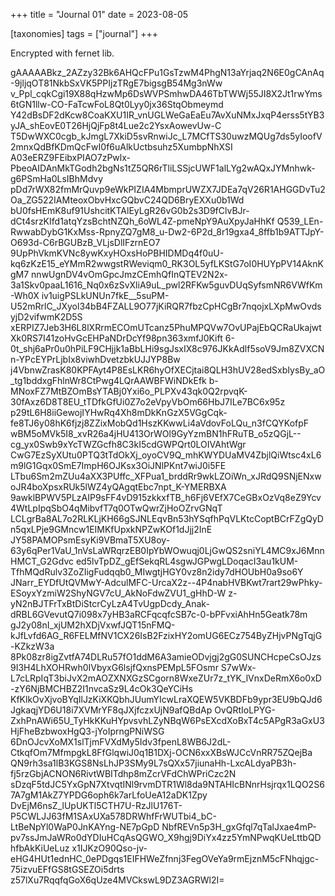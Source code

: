 +++
title = "Journal 01"
date = 2023-08-05

[taxonomies]
tags = ["journal"]
+++

Encrypted with fernet lib.


gAAAAABkz_2AZzy32Bk6AHQcFPu1GsTzwM4PhgN13aYrjaq2N6E0gCAnAq-9jljqOT81NkbSxVK5PPIjzTRgE7bigsgB54Mg3nWw
v_Ppl_cqkCgi19X88qHzwMp6DsWVPSmhwDA46TbTWWj55JI8X2Jt1rwYms6tGN1llw-CO-FaTcwFoL8Qt0Lyy0jx36StqObmeymd
Y42dBsDF2dKcw8CoaKXU1IR_vnUGLWeGaEaEu7AvXuNMxJxqP4erss5tYB3yJA_shEovE0T26HjQjFp8t4Lue2c2YsxAowevUw-C
T5DwWXC0cgb_kJmgL7XkiD5svRnwiJc_L7MCfTS30uwzMQUg7ds5yIoofV2mnxQdBfKDmQcFwI0f6uAlkUctbsuhz5XumbpNhXSI
A03eERZ9FEibxPIAO7zPwlx-PbeoAIDAnMkTGodh2bgNs1tZ5QR6rTliLSSjcUWF1alLYg2wAQxJYMnhwk-g6PSmHa0LsIBhMdvy
pDd7rWX82fmMrQuvp9eWkPIZIA4MbmprUWZX7JDEa7qV26R1AHGGDvTu2Oa_ZG522IAMteoxObvHxcGQbvC24QD6BryEXXu0b1Wd
bU0fsHEmK8uf91UshcitKTAlEyLgR26vG0b2s3D9fClvBJr-dCt4srzKIfd1atqYzsBchtNZQh_6oWL4Z-pmeNpY9AuXpyJaHhKf
Q539_LEn-RwwabDybG1KxMss-RpnyZQ7gM8_u-Dw2-6P2d_8r19gxa4_8ffb1b9ATTJpY-O693d-C6rBGUBzB_VLjsDlIFzrnEO7
9UpPhVkmKVNc8ywKxyHOxsHoPBHIDMDq4f0uU-kq6zKzE15_eYMmR2wwgstRWeviqm0_RK3OL5yfLKStG7oI0HUYpPV14AknKgM7
nnwUgnDV4vOmGpcJmzCEmhQfInQTEV2N2x-3a1Skv0paaL1616_Nq0x6zSvXliA9uL_pwl2RFKw5guvDUqSyfsmNR6VWfKm-Wh0X
iv1uigPSLkUNUn7fkE__5suPM-U52mRrlC_JXyol34bB4FZALL9O77jKiRQR7fbzCpHCgBr7nqojxLXpMwOvdsyjD2vifwmK2D5S
xERPIZ7Jeb3H6L8lXRrmECOmUTcanz5PhuMPQVw7OvUPajEbQCRaUkajwtXk0RS7I41zoHvGcEHPaNDrDcYf98pn363xmfJ0Kift
6-0t_shj6aPr0u0hPiLF9CHjjk1aBbLHi9sgJsxIX8c976JKkAdlf5soV9Jm8ZVXCNn-YPcEYPrLjbIx8viwhDvetzbkUJJYP8Bw
j4VbnwZrasK80KPFAyt4P8EsLKR6hyOfXECjtai8QLH3hUV28edSxbIysBy_aO_tg1bddxgFhlnWr8CtPwg4LQrAAWBFWiNDkEfk
b-MNoxFZ7MtBZOmBsYTABj0Yxi6o_PLPXv43qk0Q2rpvqK-30fAxz6D8T8EU_tTDfkGfUi0Z7o2eVpyVbOm66HbJ7ILe7BC6x95z
p29tL6H8iiGewojIYHwRq4Xh8mDkKnGzX5VGgCqk-fe8TJ6y08hK6fjzj8ZZixMobQd1HszKKwwLi4aVdovFoLQu_n3fCQYKofpF
wBM5oMVk5I8_xvR26a4jHU413OrWOl9GyYzmBN1hFRuTB_o5zQGjL--cg_yx0Swb9xYcTWZGcfh8C3kI5cdGWPQrt0LOIVAhtWgr
CwG7EzSyXUtu0PTQ3tTdOkXj_oyoCV9Q_mhKWYDUaMV4ZbjlQiWtsc4xL6m9lG1Gqx0SmE7ImpH6OJKsx3OiJNlPKnt7wiJ0i5FE
LTbu6Sm2mZUu4aXX3PUffc_XFPua1_brddRr9wkLZOiWn_xJRdQ9SNjENxwoJR4boXpsxRUk5lWZ4yQAgqtEbc7npt_K-YMERBXA
9awklBPWV5PLzAIP9sFF4vD915zkkxfTB_h6Fj6VEfX7CeGBxOzVq8eZ9Ycv4WtLpIpqSbO4qMibvfT7q0OTwQwrZjHoOZrvGNqT
LCLgrBa8AL7o2RLKLjKH66gSJNLEqvBn53hYSqfhPqVLKtcCoptBCrFZgQyDn5qxLPje9GMncw1EIMKfUpxkNPZwKOf1dJjj2InE
JY58PAMOPsmEsyKi9VBmaT5XU8oy-63y6qPer1VaU_1nVsLaWRqrzEB0IpYbWOwuqj0LjGwQS2sniYL4MC9xJ6MnnHMCT_G2Gdvc
ed5lvTpDZ_gEfSekqRL4sgwJGPwgLDoqacI3au1kUM-TfhMQdRulv3ZoZIigFudqqb0_MIwgtjHGY0vz8n2idy7dHOUbH0a9so6Y
JNarr_EYDfUtQVMwY-AdculMFC-UrcaX2z--4P4nabHVBKwt7rart29wPhky-ESoyxYzmiW2ShyNGV7cU_AkNoFdwZVU1_gHhD-W
z-yN2nBJTFrTxBtDiStcrCyLzA4TvUgpDcdy_Anak-dRBL6GVevutQ7i098x7yHB3aRCFqcqfcSB7c-0-bPFvxiAhHn5Geatk78m
gJ2y08nI_xjUM2hXDjVxwfJQT15nFMQ-kJfLvfd6AG_R6FELMfNV1CX26IsB2FzixHY2omUG6ECz754ByZHjvPNgTqjG-KZkzW3a
8Pk08zr8igZvtfA74DLRu57fO1ddM6A3amieODvjgj2gG0SUNCHcpeCsOJzs9I3H4LhXOHRwh0IVbyxG6lsjfQxnsPEMpL5FOsmr
S7wWx-L7cLRpIqT3biJvX2mAOZXNXGzSCgorn8WxeZUr7z_tYK_lVnxDeRmX6o0xD-zY6NjBMCHBZ2I1nvcaSz9L4cOk3QeYCiHs
KfKlkOvXjvoBYqIlJzKiXKQbhJUumYIcwLraXQEW5VKBDFb9ypr3EU9bQJd6JgkaqjYD6U18i7XVMrYF8qJXjfczxUjN9afQBdAp
OvQRtIoLPYG-ZxhPnAWi65U_TyHkKKuHYpvsvhLZyNBqW6PsEXcdXoBxT4c5APgR3aGxU3HjFheBzbwoxHgQ3-jYoIprngPNiWSG
6DnOJcvXoMX1slTjmFVXdMy5Idv3fpenL8WB6J2dL-CtkqfOm7MfmpgkL8FfGlqwiJ0q1B1DXj-OCN6xxXBsWJCcVnRR75ZQejBa
QN9rh3sa1lB3KGS8NsLhJP3SMy9L7sQXx57jiunaHh-LxcALdyaPB3h-fj5rzGbjACNON6RivtWBITdhp8mZcrVFdChWPriCzc2N
sDzqF5tdJC5YxGpN7XtvqtINl9rvmDTR1Wl8da9NTAHIcBNnrHsjrqx1LQO2S67A7gM1AkZ7YPDG6oph6k7arLfoUeA12aDK1Zpy
DvEjM6nsZ_lUpUKTl5CTH7U-RzJlU176T-P5CWLJJ63fM1SAxUXa578DRWhfFrWUTbi4_bC-LtBeNpYl0WaP0JnKAYng-NE7pGpD
NbfREVn5p3H_gxGfql7qTalJxae4mP-pv7ssJmJaWRo0dYDIuHCqAsQGWO_X9hgj9DiYx4zz5YmNPwqKUeLttbQDhfbAkKiUeLuz
x1IJKzO90Qso-jv-eHG4HUt1ednHC_0ePDgqs1EIFHWeZfnnj3FegOVeYa9rmEjznM5cFNhqjgc-75izvuEFfGS8tGSEZOi5drts
z57lXu7RqqfqGoX6qUze4MVCkswL9DZ3AGRWl2I=

